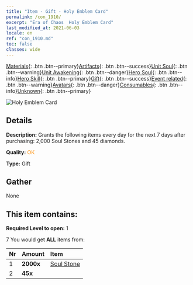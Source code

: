 ```yaml
---
title: "Item - Gift - Holy Emblem Card"
permalink: /con_1910/
excerpt: "Era of Chaos  Holy Emblem Card"
last_modified_at: 2021-06-03
locale: en
ref: "con_1910.md"
toc: false
classes: wide
---
```

 [Materials](/Items/){: .btn .btn--primary}[Artifacts](/Items/Artifacts/){: .btn .btn--success}[Unit Soul](/Items/UnitSoul/){: .btn .btn--warning}[Unit Awakening](/Items/UnitAwakening/){: .btn .btn--danger}[Hero Soul](/Items/HeroSoul/){: .btn .btn--info}[Hero Skill](/Items/HeroSkill/){: .btn .btn--primary}[Gift](/Items/Gift/){: .btn .btn--success}[Event related](/Items/Events/){: .btn .btn--warning}[Avatars](/Items/Avatars/){: .btn .btn--danger}[Consumables](/Items/Consumables/){: .btn .btn--info}[Unknown](/Items/Unknown/){: .btn .btn--primary}

 ![Holy Emblem Card](/images/t/i_907533.png)

## Details
 **Description:** Grants the following items every day for the next 7 days after purchasing: 2,000 Soul Stones and 45 diamonds.

 **Quality:** <span style="color: #FF8C00">OK</span>

 **Type:** Gift

## Gather

  None

## This item contains:

 **Required Level to open:** 1

 7 You would get **ALL** items  from:

  | Nr | Amount |     Item    |
  |:---|:-------|:------------|
  | 1 |  **2000x** | [Soul Stone ](/Items/con_923/) |  | 
  | 2 |  **45x** | <i class="fas fa-gem"/> |  | 

